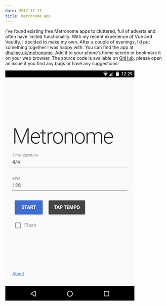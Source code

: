 ```yaml
---
date: 2017-11-17
title: Metronome App
---
```


<BlogPostHeader />

I&#8217;ve found existing free Metronome apps to cluttered, full of adverts and often have limited functionality. With my recent experience of Vue and Veutify, I decided to make my own. After a couple of evenings, I&#8217;d put something together I was happy with. You can find the app at <a href="https://dhulme.uk/metronome">dhulme.uk/metronome</a>. Add it to your phone&#8217;s home screen or bookmark it on your web browser. The source code is available on <a href="https://github.com/dhulme/metronome">GitHub</a>, please open an issue if you find any bugs or have any suggestions!

![Metronome App](./images/metronome.png)
